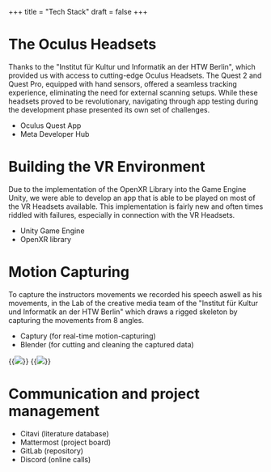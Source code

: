 +++
title = "Tech Stack"
draft = false
+++
# The Oculus Headsets
Thanks to the "Institut für Kultur und Informatik an der HTW Berlin",   which provided us with access to cutting-edge Oculus Headsets. The Quest 2 and Quest Pro, equipped with hand sensors, offered a seamless tracking experience, eliminating the need for external scanning setups. While these headsets proved to be revolutionary, navigating through app testing during the development phase presented its own set of challenges.

- Oculus Quest App
- Meta Developer Hub

# Building the VR Environment
Due to the implementation of the OpenXR Library into the Game Engine Unity, we were able to develop an app that is able to be played on most of the VR Headsets available.
This implementation is fairly new and often times riddled with failures, especially in connection with the VR Headsets.

- Unity Game Engine
- OpenXR library

# Motion Capturing
To capture the instructors movements we recorded his speech aswell as his movements, in the Lab of the creative media team of the "Institut für Kultur und Informatik an der HTW Berlin" which draws a rigged skeleton by capturing the movements from 8 angles.

- Captury (for real-time motion-capturing)
- Blender (for cutting and cleaning the captured data)
  
{{<image src="zippel1.jpg">}}
{{<image src="zippel2.jpg">}}


# Communication and project management
- Citavi (literature database)
- Mattermost (project board)
- GitLab (repository)
- Discord (online calls)
  







